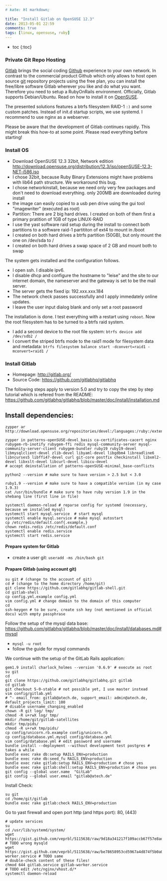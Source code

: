 ```yaml
---
# kate: hl markdown;
 
title: "Install Gitlab on OpenSUSE 12.3"
date: 2013-05-01 22:59
comments: true
tags: [linux, opensuse, ruby]
---
```


* toc
{:toc}

### Private Git Repo Hosting

[Gitlab] brings the social coding [Github] experience to your own network. In
contrast to the commercial product Github which only allows to host open source
[git] repository projects using the free plan, you can install the free/libre software Gitlab
wherever you like and do what you want.
Therefore you need to setup a RubyOnRails environment.
Officially, Gitlab supports Debian/Ubuntu.
Read on how to install it on [OpenSUSE].

[Gitlab]: http://gitlab.org/
[Github]: http://www.github.com/
[OpenSUSE]: http://www.opensuse.org/
[git]: http://git-scm.com/

<!--more-->

The presented solutions features a btrfs
filesystem RAID-1 `:)` and some custom patches. Instead of init.d startup scripts,
we use systemd. I recommend to use nginx as a webserver.

Please be aware that the development of Gitlab continues rapidly. This might break
this how-to at some point. Please read everything before starting!

### Install OS

* Download OpenSUSE 12.3 32bit, Network edition
  <http://download.opensuse.org/distribution/12.3/iso/openSUSE-12.3-NET-i586.iso>
* I chose 32bit, because Ruby Binary Extensions might have problems with lib64 path structure. We workaround this bug.
* I chose networkinstall, because we need only very few packages and don't need to download everything. only 200MB are downloaded during install
* the image can easily copied to a usb pen drive using the gui tool "imagewriter" (executed as root)
* Partition: There are 2 big hard drives. I created on both of them first a primary pratition of 1GB of type LINUX-RAID
* I use the yast software raid setup during the install to connect both partitions to a software raid-1 partititon of ext4 to mount in /boot
* I created on both hard drives a btrfs partition (50GB), but only mount the one on /dev/sda to /
* I created on both hard drives a swap space of 2 GB and mount both to swap

The system gets installed and the configuration follows.

* I open ssh. I disable ipv6.
* I disable dhcp and configure the hostname to "leise" and the site to our internet domain, the nameserver and the gateway is set to be the mail server.
* The server gets the fixed ip: 192.xxx.xxx.184
* The network check passes successfully and I apply immedately online updates.
* I leave the user input dialog blank and only set a root password

The installation is done. I test everything with a restart using `reboot`.
Now the root filesystem has to be turned to a btrfs raid system.

* I add a second device to the root file system: `btrfs device add /dev/sdb2 /`
* I convert the striped btrfs mode to the raid1 mode for filesystem data and metadata:
  `btrfs filesystem balance start -dconvert=raid1 -mconvert=raid1 /`

### Install Gitlab

* Homepage: <http://gitlab.org/>
* Source Code: <https://github.com/gitlabhq/gitlabhq>

The following steps apply to version 5.0 and try to copy the step by step
tutorial which is refered from the README:
<https://github.com/gitlabhq/gitlabhq/blob/master/doc/install/installation.md>

## Install dependencies:

    zypper ar http://download.opensuse.org/repositories/devel:/languages:/ruby:/extensions/openSUSE_12.3/devel:languages:ruby:extensions.repo

    zypper in patterns-openSUSE-devel_basis ca-certificates-cacert nginx rubygem-rb-inotify rubygem-ffi redis mysql-community-server mysql-community-server-client rubygem-bundler ruby19 ruby19-devel libmysqlclient-devel zlib-devel libyaml-devel libgdbm4 libreadline6 libncurses5 libffi47-devel curl git-core postfix checkinstall libxml2-devel libxslt-devel libcurl-devel libicu-devel
    # accept deinstallation of patterns-openSUSE-minimal_base-conflicts

    python2 --version # make sure to have version > 2.5 but < 3.0
    
    ruby1.9 --version # make sure to have a compatible version (in my case 1.9.3)
    cat /usr/bin/bundle # make sure to have ruby version 1.9 in the shebang line (first line in file)
    
    systemctl daemon-reload # reparse config for systemd (necessary, because we installed mysql)
    systemctl start mysql.service  # start mysql
    systemctl enable mysql.service # make mysql autostart
    cp /etc/redis/default.conf{.example,}
    chown redis.redis /etc/redis/default.conf
    systemctl enable redis.service
    systemctl start redis.service
    
#### Prepare system for Gitlab

* create a user git: `useradd -ms /bin/bash git`

#### Prapare Gitlab (using account git)

    su git # (change to the account of git)
    cd # (change to the home directory /home/git)
    git clone https://github.com/gitlabhq/gitlab-shell.git
    cd gitlab-shell
    cp config.yml.example config.yml
    vim config.yml # change domain to the domain of this computer
    cd
    ssh-keygen # to be sure, create ssh key (not mentioned in official docu) with empty passphrase
    
Follow the setup of the mysql data base: <https://github.com/gitlabhq/gitlabhq/blob/master/doc/install/databases.md#mysql>

  * `mysql -u root`
  * follow the guide for mysql commands

We continue with the setup of the GitLab Rails application:

    gem1.9 install charlock_holmes --version '0.6.9' # execute as root
    su git
    cd
    git clone https://github.com/gitlabhq/gitlabhq.git gitlab
    cd gitlab
    git checkout 5-0-stable # not possible yet, I use master instead
    vim config/gitlab.yml
    # ^- email_from: gitlab@atech.de, support_email: admin@atech.de, default_projects_limit: 100
    # disable username_changing_enabled
    chown -R git log/ tmp/
    chmod -R u+rwX log/ tmp/
    mkdir /home/git/gitlab-satellites
    mkdir tmp/pids/
    chmod -R u+rwX tmp/pids/
    cp config/unicorn.rb.example config/unicorn.rb
    cp config/database.yml.mysql config/database.yml
    vim config/database.yml # edit password and username
    bundle install --deployment --without development test postgres # takes a while
    bundle exec rake db:setup RAILS_ENV=production
    bundle exec rake db:seed_fu RAILS_ENV=production
    bundle exec rake gitlab:setup RAILS_ENV=production # chose yes
    bundle exec rake gitlab:shell:setup RAILS_ENV=production # chose yes
    git config --global user.name  "GitLab"
    git config --global user.email "gitlab@atech.de"
    
Install Check:

    su git
    cd /home/git/gitlab
    bundle exec rake gitlab:check RAILS_ENV=production
    
Go to yast firewall and open port http (and https port): 80, (443)

    # update services
    su
    cd /usr/lib/systemd/system/
    wget https://gist.github.com/veprbl/5115638/raw/9d18a341217f109accb67f57e8ad420c9de442fd/gitlab.service # TODO wrong mysqld
    wget https://gist.github.com/veprbl/5115638/raw/be78658953cd5967a4d874f5b0a019667cf090af/gitlab-worker.service # TODO same
    # double-check content of these files!
    chmod 644 gitlab.service gitlab-worker.service
    # TODO edit /etc/nginx/vhost.d/*
    systemctl daemon-reload